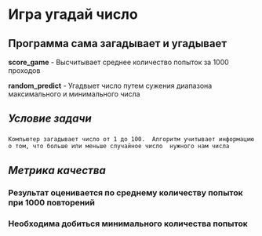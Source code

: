 # Игра угадай число

## Программа сама загадывает и угадывает 

**score_game** - Высчитывает среднее количество попыток за 1000 проходов

**random_predict** - Угадвыет число путем сужения диапазона максимального и минимального числа

## *Условие задачи*
   ### 
    Компьютер загадывает число от 1 до 100.  Алгоритм учитывает информацию о том, что больше или меньше случайное число  нужного нам числа

## *Метрика качества*
   ### Результат оценивается по среднему количеству попыток при 1000 повторений
   ### Необходима добиться минимального количества попыток
